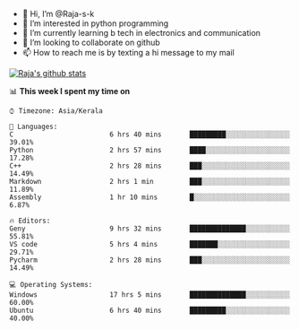 - 👋 Hi, I’m @Raja-s-k
- 👀 I’m interested in python programming
- 🌱 I’m currently learning b tech in electronics and communication
- 💞️ I’m looking to collaborate on github
- 📫 How to reach me is by texting a hi message to my mail



 
[![Raja's github stats](https://github-readme-stats.vercel.app/api?username=Raja-s-k&show_icons=true&theme=dracula&hide=["contribs","issues"])](https://github.com/Raja-s-k)





📊 **This week I spent my time on** 

```text
⌚︎ Timezone: Asia/Kerala

💬 Languages: 
C                        6 hrs 40 mins       █████████░░░░░░░░░░░░░░░░   39.01% 
Python                   2 hrs 57 mins       ████░░░░░░░░░░░░░░░░░░░░░   17.28% 
C++                      2 hrs 28 mins       ███░░░░░░░░░░░░░░░░░░░░░░   14.49% 
Markdown                 2 hrs 1 min         ███░░░░░░░░░░░░░░░░░░░░░░   11.89% 
Assembly                 1 hr 10 mins        █░░░░░░░░░░░░░░░░░░░░░░░░   6.87%

🔥 Editors: 
Geny                     9 hrs 32 mins       ██████████████░░░░░░░░░░░   55.81% 
VS code                  5 hrs 4 mins        ███████░░░░░░░░░░░░░░░░░░   29.71% 
Pycharm                  2 hrs 28 mins       ███░░░░░░░░░░░░░░░░░░░░░░   14.49%

💻 Operating Systems: 
Windows                  17 hrs 5 mins       ██████████████░░░░░░░░░░░   60.00% 
Ubuntu                   6 hrs 40 mins       █████████░░░░░░░░░░░░░░░░   40.00% 
```

<!---
Raja-s-k/Raja-s-k is a ✨ special ✨ repository because its `README.md` (this file) appears on your GitHub profile.
You can click the Preview link to take a look at your changes.
--->
